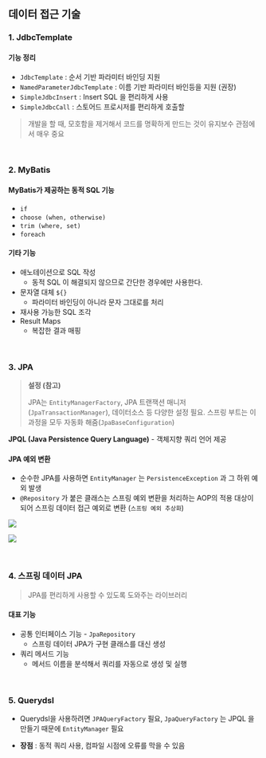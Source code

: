 ## 데이터 접근 기술

### 1. JdbcTemplate

#### 기능 정리

- `JdbcTemplate` : 순서 기반 파라미터 바인딩 지원
- `NamedParameterJdbcTemplate` : 이름 기반 파라미터 바인등을 지원 (권장)
- `SimpleJdbcInsert` : Insert SQL 을 편리하게 사용
- `SimpleJdbcCall` : 스토어드 프로시저를 편리하게 호출할

> 개발을 할 때, 모호함을 제거해서 코드를 명확하게 만드는 것이 유지보수 관점에서 매우 중요

<br>

### 2. MyBatis

#### MyBatis가 제공하는 동적 SQL 기능

- `if`
- `choose (when, otherwise)`
- `trim (where, set)`
- `foreach`

#### 기타 기능

- 애노테이션으로 SQL 작성 
  - 동적 SQL 이 해결되지 않으므로 간단한 경우에만 사용한다.
- 문자열 대체 `${}`
  - 파라미터 바인딩이 아니라 문자 그대로를 처리
- 재사용 가능한 SQL 조각
- Result Maps 
  - 복잡한 결과 매핑



<br>

### 3. JPA

> **설정 (참고)**
>
> JPA는 `EntityManagerFactory`, JPA 트랜잭션 매니저(`JpaTransactionManager`), 데이터소스 등 다양한 설정 필요. 
> 스프링 부트는 이 과정을 모두 자동화 해줌(`JpaBaseConfiguration`) 

**JPQL (Java Persistence Query Language)**  - 객체지향 쿼리 언어 제공

#### JPA 예외 변환

- 순수한 JPA를 사용하면 `EntityManager` 는 `PersistenceException` 과 그 하위 예외 발생
- `@Repository` 가 붙은 클래스는 스프링 예외 변환을 처리하는 AOP의 적용 대상이 되어 스프링 데이터 접근 예외로 변환 (`스프링 예외 추상화`)

![](https://user-images.githubusercontent.com/63090006/179649482-5ce49fe6-6066-4005-a228-325ce2fbb058.png)

![](https://user-images.githubusercontent.com/63090006/179649457-d63cebde-1aee-4f55-8735-23b829b189a3.png)


<br>

### 4. 스프링 데이터 JPA

> JPA를 편리하게 사용할 수 있도록 도와주는 라이브러리

#### 대표 기능

- 공통 인터페이스 기능 - `JpaRepository`
  - 스프링 데이터 JPA가 구현 클래스를 대신 생성
- 쿼리 메서드 기능
  - 메서드 이름을 분석해서 쿼리를 자동으로 생성 및 실행


<br>

### 5. Querydsl

- Querydsl을 사용하려면 `JPAQueryFactory` 필요, `JpaQueryFactory` 는 JPQL 을 만들기 때문에 `EntityManager` 필요

- **장점** : 동적 쿼리 사용, 컴파일 시점에 오류를 막을 수 있음

  
